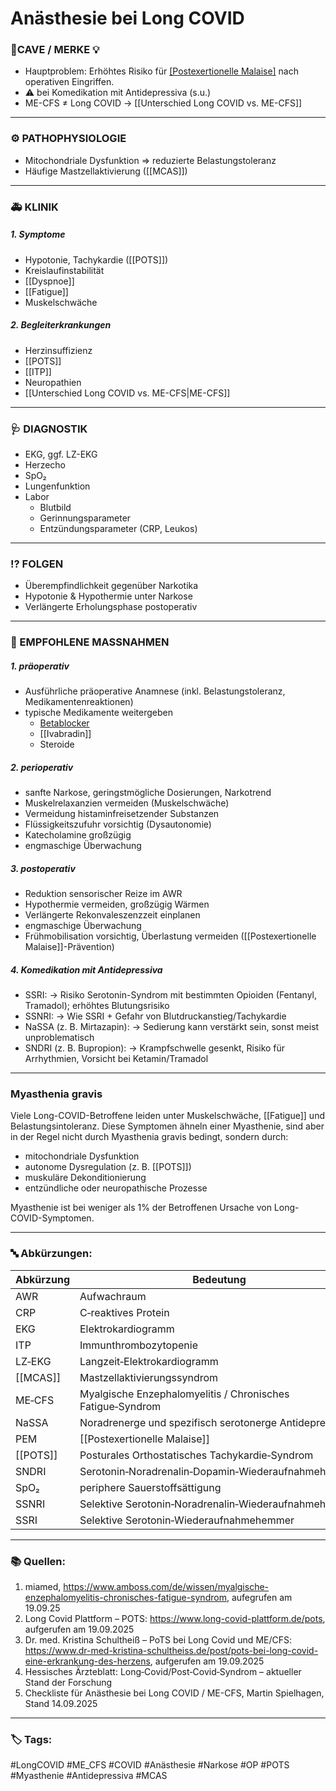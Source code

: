 # Anästhesie bei Long COVID
### 🚨CAVE / MERKE 💡
- Hauptproblem: 
	Erhöhtes Risiko für [[Postexertionelle Malaise]](PEM) nach operativen Eingriffen.
- ⚠️ bei Komedikation mit Antidepressiva (s.u.)
- ME-CFS ≠ Long COVID
	→ [[Unterschied Long COVID vs. ME-CFS]]

---

### ⚙️ PATHOPHYSIOLOGIE 
- Mitochondriale Dysfunktion
	=> reduzierte Belastungstoleranz
- Häufige Mastzellaktivierung ([[MCAS]])

---

### 🚑 KLINIK 

##### 1. Symptome
- Hypotonie, Tachykardie ([[POTS]])
- Kreislaufinstabilität
- [[Dyspnoe]]
- [[Fatigue]]
- Muskelschwäche

##### 2. Begleiterkrankungen
- Herzinsuffizienz
- [[POTS]]
- [[ITP]]
- Neuropathien
- [[Unterschied Long COVID vs. ME-CFS|ME-CFS]]

---

### 🩺 DIAGNOSTIK

- EKG, ggf. LZ-EKG
- Herzecho
- SpO₂
- Lungenfunktion
- Labor
	- Blutbild
	- Gerinnungsparameter
	- Entzündungsparameter (CRP, Leukos)

---

### ⁉️ FOLGEN

- Überempfindlichkeit gegenüber Narkotika
- Hypotonie & Hypothermie unter Narkose
- Verlängerte Erholungsphase postoperativ

---

### 🏥 EMPFOHLENE MASSNAHMEN

##### 1. präoperativ 
- Ausführliche präoperative Anamnese (inkl. Belastungstoleranz, Medikamentenreaktionen)
- typische Medikamente weitergeben
	- [Betablocker](Betablocker.md)
	- [[Ivabradin]]
	- Steroide

##### 2. perioperativ 
- sanfte Narkose, geringstmögliche Dosierungen, Narkotrend
- Muskelrelaxanzien vermeiden (Muskelschwäche)
- Vermeidung histaminfreisetzender Substanzen
- Flüssigkeitszufuhr vorsichtig (Dysautonomie)
- Katecholamine großzügig 
- engmaschige Überwachung

##### 3. postoperativ
- Reduktion sensorischer Reize im AWR
- Hypothermie vermeiden, großzügig Wärmen
- Verlängerte Rekonvaleszenzzeit einplanen
- engmaschige Überwachung
- Frühmobilisation vorsichtig, Überlastung vermeiden ([[Postexertionelle Malaise]]-Prävention)

##### 4. Komedikation mit Antidepressiva 

- SSRI: 
	→ Risiko Serotonin-Syndrom mit bestimmten Opioiden (Fentanyl, Tramadol); erhöhtes Blutungsrisiko
- SSNRI: 
	→ Wie SSRI + Gefahr von Blutdruckanstieg/Tachykardie
- NaSSA (z. B. Mirtazapin): 
	→ Sedierung kann verstärkt sein, sonst meist unproblematisch
- SNDRI (z. B. Bupropion): 
	→ Krampfschwelle gesenkt, Risiko für Arrhythmien, Vorsicht bei Ketamin/Tramadol 

---

### Myasthenia gravis

Viele Long-COVID-Betroffene leiden unter Muskelschwäche, [[Fatigue]] und Belastungsintoleranz. Diese Symptomen ähneln einer Myasthenie, sind aber in der Regel nicht durch Myasthenia gravis bedingt, sondern durch:
- mitochondriale Dysfunktion
- autonome Dysregulation (z. B. [[POTS]])
- muskuläre Dekonditionierung
- entzündliche oder neuropathische Prozesse

Myasthenie ist bei weniger als 1% der Betroffenen Ursache von Long-COVID-Symptomen.

---
### 🔤 Abkürzungen:

| Abkürzung | Bedeutung                                                  |
| --------- | ---------------------------------------------------------- |
| AWR       | Aufwachraum                                                |
| CRP       | C‑reaktives Protein                                        |
| EKG       | Elektrokardiogramm                                         |
| ITP       | Immunthrombozytopenie                                      |
| LZ‑EKG    | Langzeit‑Elektrokardiogramm                                |
| [[MCAS]]  | Mastzellaktivierungssyndrom                                |
| ME‑CFS    | Myalgische Enzephalomyelitis / Chronisches Fatigue‑Syndrom |
| NaSSA     | Noradrenerge und spezifisch serotonerge Antidepressiva     |
| PEM       | [[Postexertionelle Malaise]]                               |
| [[POTS]]  | Posturales Orthostatisches Tachykardie‑Syndrom             |
| SNDRI     | Serotonin‑Noradrenalin‑Dopamin‑Wiederaufnahmehemmer        |
| SpO₂      | periphere Sauerstoffsättigung                              |
| SSNRI     | Selektive Serotonin‑Noradrenalin‑Wiederaufnahmehemmer      |
| SSRI      | Selektive Serotonin‑Wiederaufnahmehemmer                   |

---

### 📚 Quellen: 
1. miamed, https://www.amboss.com/de/wissen/myalgische-enzephalomyelitis-chronisches-fatigue-syndrom, aufegrufen am 19.09.25
2. Long Covid Plattform – POTS: https://www.long-covid-plattform.de/pots, aufgerufen am 19.09.2025
3. Dr. med. Kristina Schultheiß – PoTS bei Long Covid und ME/CFS: https://www.dr-med-kristina-schultheiss.de/post/pots-bei-long-covid-eine-erkrankung-des-herzens, aufgerufen am 19.09.2025
4. Hessisches Ärzteblatt: Long‑Covid/Post‑Covid‑Syndrom – aktueller Stand der Forschung
5. Checkliste für Anästhesie bei Long COVID / ME-CFS, Martin Spielhagen, Stand 14.09.2025

---
### 🏷️ Tags:
#LongCOVID #ME_CFS #COVID #Anästhesie #Narkose #OP #POTS #Myasthenie #Antidepressiva #MCAS